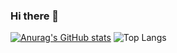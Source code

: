 ### Hi there 👋

<!--
**errijahi/errijahi** is a ✨ _special_ ✨ repository because its `README.md` (this file) appears on your GitHub profile.

Here are some ideas to get you started:

- 🔭 I’m currently working on ...
- 🌱 I’m currently learning ...
- 👯 I’m looking to collaborate on ...
- 🤔 I’m looking for help with ...
- 💬 Ask me about ...
- 📫 How to reach me: ...
- 😄 Pronouns: ...
- ⚡ Fun fact: ...
-->
[![Anurag's GitHub stats](https://github-readme-stats.vercel.app/api?username=errijahi)](https://github.com/anuraghazra/github-readme-stats&show_icons=true&theme=radical)
![Top Langs](https://github-readme-stats.vercel.app/api/top-langs/?username=errijahi&layout=compact&langs_count=20&show_icons=true&theme=radical)
